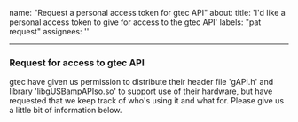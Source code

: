 name: "Request a personal access token for gtec API"
about: 
title: 'I'd like a personal access token to give for access to the gtec API'
labels: "pat request"
assignees: ''

---

### Request for access to gtec API
gtec have given us permission to distribute their header file 'gAPI.h' and library 'libgUSBampAPIso.so' to support use of their hardware, but have requested that we keep track of who's using it and what for. Please give us a little bit of information below.

<!-- Please put some text in here about yourself (for example: name, institution, what you plan to use the library for. -->

